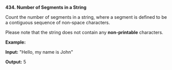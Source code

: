 **434. Number of Segments in a String**

Count the number of segments in a string, where a segment is defined to be a contiguous sequence of non-space characters.

Please note that the string does not contain any **non-printable** characters.

**Example:**

**Input:** "Hello, my name is John"

**Output:** 5
